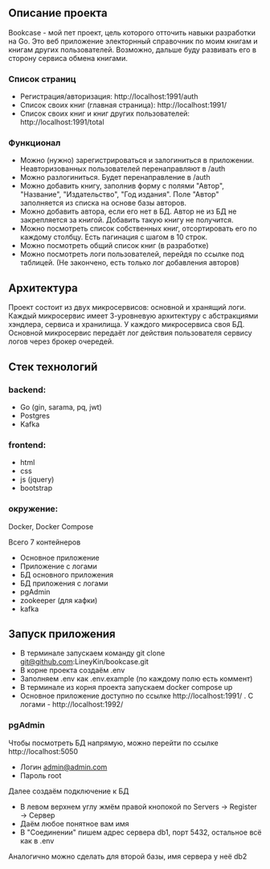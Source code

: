 ## Описание проекта

Bookcase - мой пет проект, цель которого отточить навыки разработки на Go.
Это веб приложение электорнный справочник по моим книгам и книгам других пользователей.
Возможно, дальше буду развивать его в сторону сервиса обмена книгами.

### Список страниц
- Регистрация/авторизация:  http://localhost:1991/auth
- Список своих книг (главная страница): http://localhost:1991/
- Список своих книг и книг других пользователей: http://localhost:1991/total

### Функционал
- Можно (нужно) зарегистрироваться и залогиниться в приложении. 
Неавторизованных пользователей перенаправляют в /auth
- Можно разлогиниться. Будет перенаправление в /auth
- Можно добавить книгу, заполнив форму с полями "Автор", "Название", "Издательство", "Год издания".
Поле "Автор" заполняется из списка на основе базы авторов.
- Можно добавить автора, если его нет в БД. Автор не из БД не закрепляется за книгой. Добавить такую книгу не получится.
- Можно посмотреть список собственных книг, отсортировать его по каждому столбцу. Есть пагинация с шагом в 10 строк.
- Можно посмотреть общий список книг (в разработке)
- Можно посмотреть логи пользователей, перейдя по ссылке под таблицей.
(Не закончено, есть только лог добавления авторов)


## Архитектура
Проект состоит из двух микросервисов: основной и хранящий логи.
Каждый микросервис имеет 3-уровневую архитектуру с абстракциями хэндлера, сервиса и хранилища.
У каждого микросервиса своя БД.
Основной микросервис передаёт лог действия пользователя сервису логов через брокер очередей.

## Cтек технологий
### backend:
- Go (gin, sarama, pq, jwt)
- Postgres
- Kafka
### frontend:
- html 
- css
- js (jquery)
- bootstrap
### окружение:
Docker, Docker Compose

Всего 7 контейнеров
- Основное приложение
- Приложение с логами
- БД основного приложения
- БД приложения с логами
- pgAdmin
- zookeeper (для кафки)
- kafka

## Запуск приложения

- В терминале запускаем команду git clone git@github.com:LineyKin/bookcase.git
- В корне проекта создаём .env
- Заполняем .env как .env.example (по каждому полю есть коммент)
- В терминале из корня проекта запускаем docker compose up
- Основное приложение доступно по ссылке http://localhost:1991/ . С логами - http://localhost:1992/

### pgAdmin
Чтобы посмотреть БД напрямую, можно перейти по ссылке http://localhost:5050
- Логин admin@admin.com
- Пароль root

Далее создаём подключение к БД
- В левом верхнем углу жмём правой кнопокой по Servers -> Register -> Сервер
- Даём любое понятное вам имя
- В "Соединении" пишем адрес сервера db1, порт 5432, остальное всё как в .env

Аналогично можно сделать для второй базы, имя сервера у неё db2
